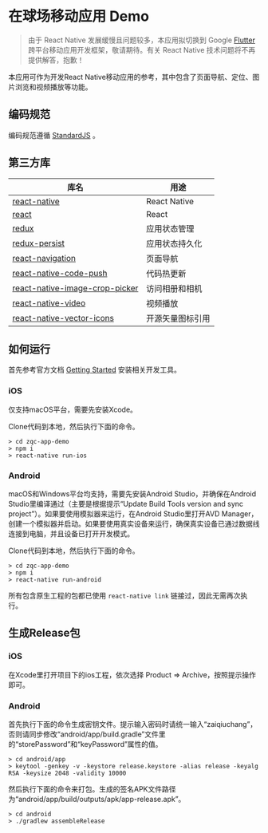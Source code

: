 # 在球场移动应用 Demo

> 由于 React Native 发展缓慢且问题较多，本应用拟切换到 Google [Flutter](https://flutter.io/) 跨平台移动应用开发框架，敬请期待。有关 React Native 技术问题将不再提供解答，抱歉！

本应用可作为开发React Native移动应用的参考，其中包含了页面导航、定位、图片浏览和视频播放等功能。

## 编码规范

编码规范遵循 [StandardJS](https://standardjs.com/readme-zhcn.html) 。

## 第三方库

|库名|用途|
|-------|-----------|
|[react-native](https://github.com/facebook/react-native)|React Native|
|[react](https://github.com/facebook/react)|React|
|[redux](http://redux.js.org/)|应用状态管理|
|[redux-persist](https://github.com/rt2zz/redux-persist)|应用状态持久化|
|[react-navigation](https://github.com/react-community/react-navigation)|页面导航|
|[react-native-code-push](react-native-code-push)|代码热更新|
|[react-native-image-crop-picker](https://github.com/ivpusic/react-native-image-crop-picker)|访问相册和相机|
|[react-native-video](https://github.com/react-native-community/react-native-video)|视频播放|
|[react-native-vector-icons](https://github.com/oblador/react-native-vector-icons)|开源矢量图标引用|

## 如何运行

首先参考官方文档 [Getting Started](https://facebook.github.io/react-native/docs/getting-started.html) 安装相关开发工具。

### iOS

仅支持macOS平台，需要先安装Xcode。  

Clone代码到本地，然后执行下面的命令。
```
> cd zqc-app-demo
> npm i
> react-native run-ios
```

### Android

macOS和Windows平台均支持，需要先安装Android Studio，并确保在Android Studio里编译通过（主要是根据提示“Update Build Tools version and sync project”）。如果要使用模拟器来运行，在Android Studio里打开AVD Manager，创建一个模拟器并启动。如果要使用真实设备来运行，确保真实设备已通过数据线连接到电脑，并且设备已打开开发模式。  

Clone代码到本地，然后执行下面的命令。
```
> cd zqc-app-demo
> npm i
> react-native run-android
```

所有包含原生工程的包都已使用 `react-native link` 链接过，因此无需再次执行。

## 生成Release包

### iOS

在Xcode里打开项目下的ios工程，依次选择 Product => Archive，按照提示操作即可。

### Android

首先执行下面的命令生成密钥文件。提示输入密码时请统一输入“zaiqiuchang”，否则请同步修改“android/app/build.gradle”文件里的“storePassword”和“keyPassword”属性的值。

```
> cd android/app
> keytool -genkey -v -keystore release.keystore -alias release -keyalg RSA -keysize 2048 -validity 10000
```

然后执行下面的命令来打包。生成的签名APK文件路径为“android/app/build/outputs/apk/app-release.apk”。
```
> cd android
> ./gradlew assembleRelease
```
